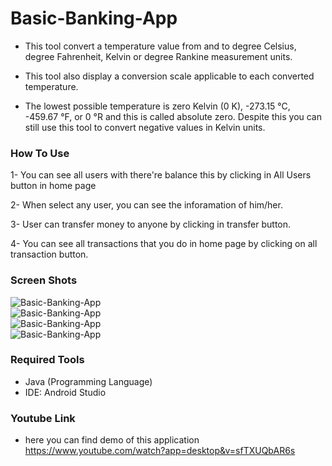 # Basic-Banking-App
- This tool convert a temperature value from and to degree Celsius, degree Fahrenheit, Kelvin or degree Rankine measurement units.

- This tool also display a conversion scale applicable to each converted temperature.

- The lowest possible temperature is zero Kelvin (0 K), -273.15 °C, -459.67 °F, or 0 °R and this is called absolute zero. Despite this you can still use this tool to convert negative values in Kelvin units.

### How To Use
1- You can see all users with there're balance this by clicking in All Users button in home page

2- When select any user, you can see the inforamation of him/her.

3- User can transfer money to anyone by clicking in transfer button. 

4- You can see all transactions that you do in home page by clicking on all transaction button.

### Screen Shots
![Basic-Banking-App](https://github.com/MernaHesham10/Basic-Banking-App/blob/main/Screenshot/1.jpg)
<br>
![Basic-Banking-App](https://github.com/MernaHesham10/Basic-Banking-App/blob/main/Screenshot/2.jpg)
<br>
![Basic-Banking-App](https://github.com/MernaHesham10/Basic-Banking-App/blob/main/Screenshot/3.jpg)
<br>
![Basic-Banking-App](https://github.com/MernaHesham10/Basic-Banking-App/blob/main/Screenshot/4.jpg)

### Required Tools
- Java (Programming Language)
- IDE: Android Studio

### Youtube Link
- here you can find demo of this application https://www.youtube.com/watch?app=desktop&v=sfTXUQbAR6s
    
